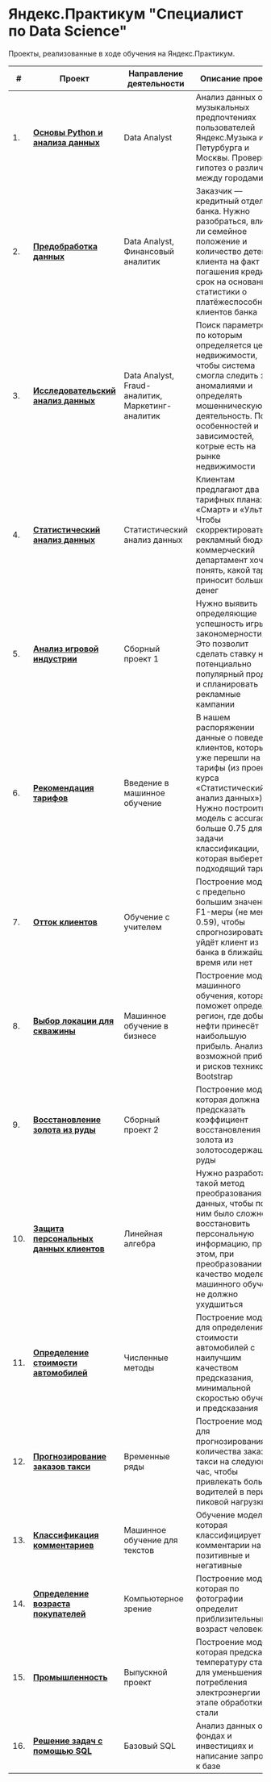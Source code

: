 # Яндекс.Практикум "Специалист по Data Science"

Проекты, реализованные в ходе обучения на Яндекс.Практикум.

| #    | Проект            |   Направление деятельности            | Описание проекта  | Инструменты и навыки |
| ---- | ------------------| ------------------- | ----------------- | ---- |
| 1.   | [<b>Основы Python и анализа данных</b>](https://github.com/Mc1air/Yandex_Practicum/tree/main/01.%20%D0%91%D0%B0%D0%B7%D0%BE%D0%B2%D1%8B%D0%B9%20Python) | Data Analyst |Анализ данных о музыкальных предпочтениях пользователей Яндекс.Музыка из Петурбурга и Москвы. Проверка гипотез о различиях между городами | Python, Pandas |
| 2.   | [<b>Предобработка данных</b>](https://github.com/Mc1air/Yandex_Practicum/tree/main/02.%20%D0%9F%D1%80%D0%B5%D0%B4%D0%BE%D0%B1%D1%80%D0%B0%D0%B1%D0%BE%D1%82%D0%BA%D0%B0%20%D0%B4%D0%B0%D0%BD%D0%BD%D1%8B%D1%85) | Data Analyst, Финансовый аналитик | Заказчик — кредитный отдел банка. Нужно разобраться, влияет ли семейное положение и количество детей клиента на факт погашения кредита в срок на основании статистики о платёжеспособности клиентов банка | Python, Pandas, предобработка данных |
| 3.   |  [<b>Исследовательский анализ данных</b>](https://github.com/Mc1air/Yandex_Practicum/tree/main/03.%20%D0%98%D1%81%D1%81%D0%BB%D0%B5%D0%B4%D0%BE%D0%B2%D0%B0%D1%82%D0%B5%D0%BB%D1%8C%D1%81%D0%BA%D0%B8%D0%B9%20%D0%B0%D0%BD%D0%B0%D0%BB%D0%B8%D0%B7%20%D0%B4%D0%B0%D0%BD%D0%BD%D1%8B%D1%85)  | Data Analyst, Fraud-аналитик, Маркетинг-аналитик | Поиск параметров, по которым определяется цена недвижимости, чтобы система смогла следить за аномалиями и определять мошенническую деятельность. Поиск особенностей и зависимостей, котрые есть на рынке недвижимости |  Matplotlib, Pandas, Python, визуализация данных, исследовательский анализ данных, предобработка данных |
| 4.   | [<b>Статистический анализ данных</b>](https://github.com/Mc1air/Y.Projects/blob/main/4.%20Statistical_data_analysis/4.%20%D0%A1%D1%82%D0%B0%D1%82%D0%B8%D1%81%D1%82%D0%B8%D1%87%D0%B5%D1%81%D0%BA%D0%B8%D0%B9%20%D0%B0%D0%BD%D0%B0%D0%BB%D0%B8%D0%B7%20%D0%B4%D0%B0%D0%BD%D0%BD%D1%8B%D1%85.ipynb) | Статистический анализ данных  | Клиентам предлагают два тарифных плана: «Смарт» и «Ультра». Чтобы скорректировать рекламный бюджет, коммерческий департамент хочет понять, какой тариф приносит больше денег |  Python, Pandas, Seaborn, Scipy |
| 5.   |  [<b>Анализ игровой индустрии</b>](https://github.com/Mc1air/Y.Projects/tree/main/5.%20Gaming_industry_analysis)| Сборный проект 1 | Нужно выявить определяющие успешность игры закономерности. Это позволит сделать ставку на потенциально популярный продукт и спланировать рекламные кампании | Python, Pandas, NumPy, Matplotlib, Seaborn, Datetime, SciPy |
| 6.   | [<b>Рекомендация тарифов</b>](https://github.com/Mc1air/Y.Projects/tree/main/6.%20Tariff_recommendation)|  Введение в машинное обучение | В нашем распоряжении данные о поведении клиентов, которые уже перешли на эти тарифы (из проекта курса «Статистический анализ данных»). Нужно построить модель с accuracy больше 0.75 для задачи классификации, которая выберет подходящий тариф | Python, Pandas, NumPy, Sklearn, Seaborn |
| 7.   | [<b>Отток клиентов</b>](https://github.com/Mc1air/Y.Projects/tree/main/7.%20Customer_churn) | Обучение с учителем | Построение модели с предельно большим значением F1-меры (не менее 0.59), чтобы спрогнозировать, уйдёт клиент из банка в ближайшее время или нет | Python, Pandas, NumPy, Sklearn, Seaborn, Matplotlib |
| 8.   |  [<b>Выбор локации для скважины</b>](https://github.com/Mc1air/Y.Projects/tree/main/8.%20Well_location) | Машинное обучение в бизнесе | Построение модели машинного обучения, которая поможет определить регион, где добыча нефти принесёт наибольшую прибыль. Анализ возможной прибыли и рисков техникой Bootstrap | Python, Pandas, NumPy, Sklearn, SciPy |
| 9.   |  [<b>Восстановление золота из руды</b>](https://github.com/Mc1air/Y.Projects/tree/main/9.%20Gold_recovery) | Сборный проект 2 | Построение модели, которая должна предсказать коэффициент восстановления золота из золотосодержащей руды | Python, Pandas, NumPy, Sklearn, SciPy, Seaborn, Matplotlib, tqdm |
| 10.   | [<b>Защита персональных данных клиентов</b>](https://github.com/Mc1air/Y.Projects/tree/main/10.%20Protection_of_personal_information) | Линейная алгебра | Нужно разработать такой метод преобразования данных, чтобы по ним было сложно восстановить персональную информацию, при этом, при преобразовании качество моделей машинного обучения не должно ухудшиться | Python, Pandas, NumPy, Sklearn, Seaborn, Matplotlib |
| 11.   | [<b>Определение стоимости автомобилей</b>](https://github.com/Mc1air/Y.Projects/tree/main/11.%20Car_cost) | Численные методы | Построение модели для определения стоимости автомобилей с наилучшим качеством предсказания, минимальной скоростью обучения и предсказания | Python, Pandas, Time, Sklearn, LightGBM |
| 12.   | [<b>Прогнозирование заказов такси</b>](https://github.com/Mc1air/Y.Projects/tree/main/12.%20Taxi_order_forecasting)  | Временные ряды | Построение модели для прогнозирования количества заказов такси на следующий час, чтобы привлекать больше водителей в период пиковой нагрузки | Python, Pandas, NumPy, Matplotlib, Sklearn, LightGBM, Statsmodels |
| 13.   | [<b>Классификация комментариев</b>](https://github.com/Mc1air/Y.Projects/tree/main/13.%20Comment_classification)  | Машинное обучение для текстов | Обучение модели, которая классифицирует комментарии на позитивные и негативные | Python, Pandas, NumPy, Sklearn, nltk, re, Catboost, Transformers |
| 14.   | [<b>Определение возраста покупателей</b>](https://github.com/Mc1air/Y.Projects/tree/main/14.%20Determining_the_age_of_buyers)  | Компьютерное зрение | Построение модели, которая по фотографии определит приблизительный возраст человека | Python, Pandas, NumPy, Matplotlib, Keras, Tensorflow |
| 15.   | [<b>Промышленность</b>](https://github.com/Mc1air/Y.Projects/tree/main/15.%20Industry)  | Выпускной проект | Построение модели, которая предскажет температуру стали для уменьшения потребления электроэнергии на этапе обработки стали | Python, Pandas, NumPy, Sklearn, Seaborn, Matplotlib, LightGBM |
| 16.   | [<b>Решение задач с помощью SQL</b>](https://github.com/Mc1air/Y.Projects/tree/main/16.%20SQL) | Базовый SQL | Анализ данных о фондах и инвестициях и написание запросов к базе | SQL |
